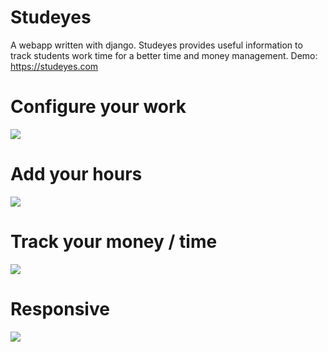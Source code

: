 # Studeyes
A webapp written with django. 
Studeyes provides useful information to track students work time for a better time and money management.
Demo: https://studeyes.com

# Configure your work
<img src=https://i.imgur.com/RhOic43.png/>

# Add your hours
<img src=https://i.imgur.com/jJC8h9M.png/>

# Track your money / time
<img src=https://i.imgur.com/9819a3y.png/>

# Responsive

<img src=https://i.imgur.com/lpGVefv.png/>

